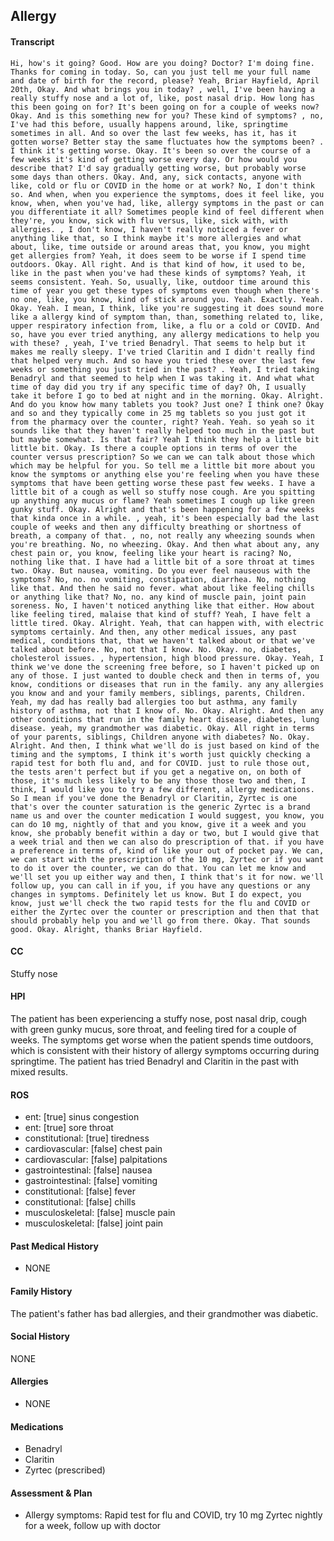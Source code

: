 Allergy
---
#### Transcript
```
Hi, how's it going? Good. How are you doing? Doctor? I'm doing fine. Thanks for coming in today. So, can you just tell me your full name and date of birth for the record, please? Yeah, Briar Hayfield, April 20th, Okay. And what brings you in today? , well, I've been having a really stuffy nose and a lot of, like, post nasal drip. How long has this been going on for? It's been going on for a couple of weeks now? Okay. And is this something new for you? These kind of symptoms? , no, I've had this before, usually happens around, like, springtime sometimes in all. And so over the last few weeks, has it, has it gotten worse? Better stay the same fluctuates how the symptoms been? . I think it's getting worse. Okay. It's been so over the course of a few weeks it's kind of getting worse every day. Or how would you describe that? I'd say gradually getting worse, but probably worse some days than others. Okay. And, any, sick contacts, anyone with like, cold or flu or COVID in the home or at work? No, I don't think so. And when, when you experience the symptoms, does it feel like, you know, when, when you've had, like, allergy symptoms in the past or can you differentiate it all? Sometimes people kind of feel different when they're, you know, sick with flu versus, like, sick with, with allergies. , I don't know, I haven't really noticed a fever or anything like that, so I think maybe it's more allergies and what about, like, time outside or around areas that, you know, you might get allergies from? Yeah, it does seem to be worse if I spend time outdoors. Okay. All right. And is that kind of how, it used to be, like in the past when you've had these kinds of symptoms? Yeah, it seems consistent. Yeah. So, usually, like, outdoor time around this time of year you get these types of symptoms even though when there's no one, like, you know, kind of stick around you. Yeah. Exactly. Yeah. Okay. Yeah. I mean, I think, like you're suggesting it does sound more like a allergy kind of symptom than, than, something related to, like, upper respiratory infection from, like, a flu or a cold or COVID. And so, have you ever tried anything, any allergy medications to help you with these? , yeah, I've tried Benadryl. That seems to help but it makes me really sleepy. I've tried Claritin and I didn't really find that helped very much. And so have you tried these over the last few weeks or something you just tried in the past? . Yeah, I tried taking Benadryl and that seemed to help when I was taking it. And what what time of day did you try if any specific time of day? Oh, I usually take it before I go to bed at night and in the morning. Okay. Alright. And do you know how many tablets you took? Just one? I think one? Okay and so and they typically come in 25 mg tablets so you just got it from the pharmacy over the counter, right? Yeah. Yeah. so yeah so it sounds like that they haven't really helped too much in the past but but maybe somewhat. Is that fair? Yeah I think they help a little bit little bit. Okay. Is there a couple options in terms of over the counter versus prescription? So we can we can talk about those which which may be helpful for you. So tell me a little bit more about you know the symptoms or anything else you're feeling when you have these symptoms that have been getting worse these past few weeks. I have a little bit of a cough as well so stuffy nose cough. Are you spitting up anything any mucus or flame? Yeah sometimes I cough up like green gunky stuff. Okay. Alright and that's been happening for a few weeks that kinda once in a while. , yeah, it's been especially bad the last couple of weeks and then any difficulty breathing or shortness of breath, a company of that. , no, not really any wheezing sounds when you're breathing. No, no wheezing. Okay. And then what about any, any chest pain or, you know, feeling like your heart is racing? No, nothing like that. I have had a little bit of a sore throat at times two. Okay. But nausea, vomiting. Do you ever feel nauseous with the symptoms? No, no. no vomiting, constipation, diarrhea. No, nothing like that. And then he said no fever. what about like feeling chills or anything like that? No, no. any kind of muscle pain, joint pain soreness. No, I haven't noticed anything like that either. How about like feeling tired, malaise that kind of stuff? Yeah, I have felt a little tired. Okay. Alright. Yeah, that can happen with, with electric symptoms certainly. And then, any other medical issues, any past medical, conditions that, that we haven't talked about or that we've talked about before. No, not that I know. No. Okay. no, diabetes, cholesterol issues. , hypertension, high blood pressure. Okay. Yeah, I think we've done the screening free before, so I haven't picked up on any of those. I just wanted to double check and then in terms of, you know, conditions or diseases that run in the family. any any allergies you know and and your family members, siblings, parents, Children. Yeah, my dad has really bad allergies too but asthma, any family history of asthma, not that I know of. No. Okay. Alright. And then any other conditions that run in the family heart disease, diabetes, lung disease. yeah, my grandmother was diabetic. Okay. All right in terms of your parents, siblings, Children anyone with diabetes? No. Okay. Alright. And then, I think what we'll do is just based on kind of the timing and the symptoms, I think it's worth just quickly checking a rapid test for both flu and, and for COVID. just to rule those out, the tests aren't perfect but if you get a negative on, on both of those, it's much less likely to be any those those two and then, I think, I would like you to try a few different, allergy medications. So I mean if you've done the Benadryl or Claritin, Zyrtec is one that's over the counter saturation is the generic Zyrtec is a brand name us and over the counter medication I would suggest, you know, you can do 10 mg, nightly of that and you know, give it a week and you know, she probably benefit within a day or two, but I would give that a week trial and then we can also do prescription of that. if you have a preference in terms of, kind of like your out of pocket pay. We can, we can start with the prescription of the 10 mg, Zyrtec or if you want to do it over the counter, we can do that. You can let me know and we'll set you up either way and then, I think that's it for now. we'll follow up, you can call in if you, if you have any questions or any changes in symptoms. Definitely let us know. But I do expect, you know, just we'll check the two rapid tests for the flu and COVID or either the Zyrtec over the counter or prescription and then that that should probably help you and we'll go from there. Okay. That sounds good. Okay. Alright, thanks Briar Hayfield.
```

#### CC 
Stuffy nose 

#### HPI 
The patient has been experiencing a stuffy nose, post nasal drip, cough with green gunky mucus, sore throat, and feeling tired for a couple of weeks. The symptoms get worse when the patient spends time outdoors, which is consistent with their history of allergy symptoms occurring during springtime. The patient has tried Benadryl and Claritin in the past with mixed results.

#### ROS 
- ent: [true] sinus congestion 
- ent: [true] sore throat 
- constitutional: [true] tiredness 
- cardiovascular: [false] chest pain 
- cardiovascular: [false] palpitations 
- gastrointestinal: [false] nausea 
- gastrointestinal: [false] vomiting 
- constitutional: [false] fever 
- constitutional: [false] chills 
- musculoskeletal: [false] muscle pain 
- musculoskeletal: [false] joint pain 

#### Past Medical History 
- NONE

#### Family History 
The patient's father has bad allergies, and their grandmother was diabetic.

#### Social History 
NONE

#### Allergies 
- NONE

#### Medications 
- Benadryl
- Claritin
- Zyrtec (prescribed)

#### Assessment & Plan 
- Allergy symptoms: Rapid test for flu and COVID, try 10 mg Zyrtec nightly for a week, follow up with doctor

